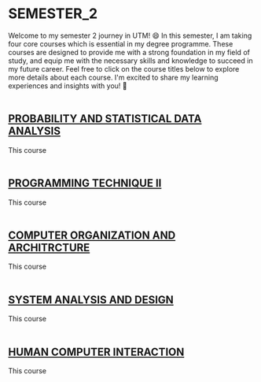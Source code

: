 # SEMESTER_2
Welcome to my semester 2 journey in UTM! :smile: In this semester, I am taking four core courses which is essential in my degree programme. These courses are designed to provide me with a strong foundation in my field of study, and equip me with the necessary skills and knowledge to succeed in my future career. Feel free to click on the course titles below to explore more details about each course. I'm excited to share my learning experiences and insights with you! :stars:
<br/>
<br/>
## [PROBABILITY AND STATISTICAL DATA ANALYSIS](https://github.com/nawwarahauni/SEMESTER_2/tree/c4e3fbade4fc66d7aa27e5076aa64cc8a361e219/Probability%20and%20Statistical%20Data%20Analysis)
This course
<br/>
<br/>
## [PROGRAMMING TECHNIQUE II](https://github.com/nawwarahauni/SEMESTER_2/tree/main/Programming%20Technique%20II)
This course
<br/>
<br/>
## [COMPUTER ORGANIZATION AND ARCHITRCTURE](https://github.com/nawwarahauni/SEMESTER_2/tree/main/Computer%20Organization%20and%20Architecture)
This course
<br/>
<br/>
## [SYSTEM ANALYSIS AND DESIGN](https://github.com/nawwarahauni/SEMESTER_2/tree/main/System%20Analysis%20and%20Design)
This course
<br/>
<br/>
## [HUMAN COMPUTER INTERACTION](https://github.com/nawwarahauni/SEMESTER_2/tree/main/Human%20Computer%20Interaction)
This course
